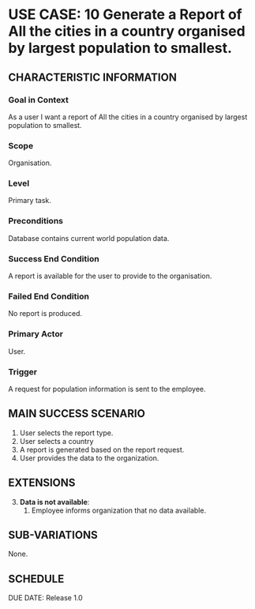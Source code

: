 # USE CASE: 10 Generate a Report of All the cities in a country organised by largest population to smallest.
## CHARACTERISTIC INFORMATION
### Goal in Context
As a user I want a report of All the cities in a country organised by largest population to smallest.

### Scope
Organisation.

### Level
Primary task.

### Preconditions
Database contains current world population data.

### Success End Condition
A report is available for the user to provide to the organisation.

### Failed End Condition
No report is produced.

### Primary Actor
User.

### Trigger
A request for population information is sent to the employee.

## MAIN SUCCESS SCENARIO
1. User selects the report type.
2. User selects a country
3. A report is generated based on the report request.
4. User provides the data to the organization.

## EXTENSIONS
3. **Data is not available**:
   1. Employee informs organization that no data available.


## SUB-VARIATIONS
None.

## SCHEDULE
DUE DATE: Release 1.0